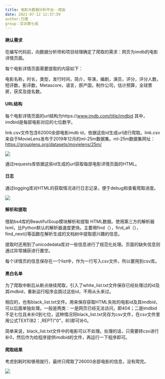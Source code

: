 ```yaml
---
title: 电影大数据分析平台--爬虫
date: 2021-07-12 12:37:59
author:万理
group：实训第七组
---
```


#### 确认需求

在编写代码前，向数据分析师和项目经理确定了爬取的需求：网页为imdb的电影详情页面。

每个电影详情页面需要提取的内容如下：

电影名称，时长，类型，发行时间，简介，导演，编剧，演员，评分，评分人数，短评数，影评数，Metascore，语言，原产国，制作公司，估计预算，全球票房，获奖及提名数。

#### URL结构

每个电影详情页面的url结构为https://www.imdb.com/title/imdbid
其中，imdbid是每部电影对应的七位数字。

link.csv文件包含62000余部电影imdb id，依据这些id生成url进行爬取。link.csv来自于MovieLens发布于2019年12月的ml-25m数据集。ml-25m数据集网址：https://grouplens.org/datasets/movielens/25m/

![](https://gitee.com/wanli-0ziyuan/gitee-graph-bed/raw/master/img/20210712170340.jpg)

通过requests库依据这些id生成的url获取每部电影详情页面的HTML。

#### 日志

通过logging库对HTML的获取情况进行日志记录，便于debug和查看爬取进度。

![](https://gitee.com/wanli-0ziyuan/gitee-graph-bed/raw/master/img/20210712170318.jpg)

#### 解析和提取

借助bs4库的BeautifulSoup模块解析和提取 HTML数据。使用第三方的解析器lxml，比Python默认的解析器速度更快。主要用find（），find_all（），find_next()等函数在解析生成的文档树中提取感兴趣的信息。

提取时还用到了unicodedata库对一些信息进行了规范化处理。页面的缺失信息则通过异常捕获进行置空。

每个详情页的信息保存在一个list中，作为一行写入csv文件，所以要用到csv库。

#### 黑白名单

为了爬取中断后从断点继续爬取，引入了white_list.txt文件保存已经处理过的id及其imdbid，重新运行程序会跳过这些id，不用从头来过。

相应的，也有black_list.txt文件。用来保存获取HTML失败的电影id及其imdbid，可以后面单独处理。一般是两类：一是网页已经无法访问，即404；二是imdbid不足七位且未补0到七位，这种情况将black_list.txt另存为csv文件，在csv文件里用公式TEXT(B2：,REPT("0"，8))即可补0。

简单来说，black_list.txt文件中的电影可以不处理。处理的话，只需要转csv进行补0，然后作为给程序提供imdbid的文件，再运行一下程序即可。

#### 爬取结果

考虑到耗时和够用就行，最终只爬取了26000余部电影的信息，没有爬完。

![](https://gitee.com/wanli-0ziyuan/gitee-graph-bed/raw/master/img/20210712170247.png)